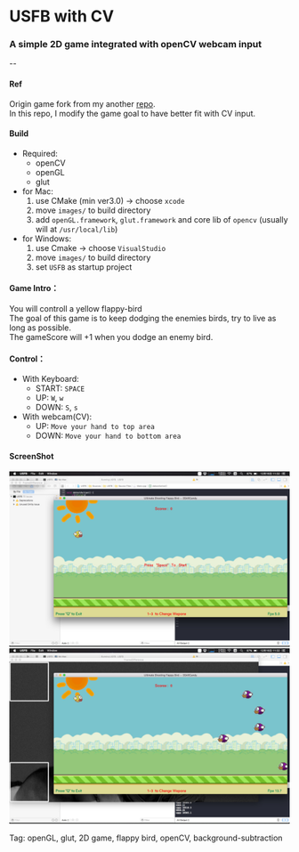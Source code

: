 # USFB with CV
### A simple 2D game integrated with openCV webcam input

--

#### Ref
Origin game fork from my another [repo](https://github.com/SSARCandy/Ultimate-Shooting-Flappy-Bird).  
In this repo, I modify the game goal to have better fit with CV input.

#### Build
 - Required:
   - openCV
   - openGL
   - glut
 - for Mac:
   1. use CMake (min ver3.0) -> choose `xcode`
   2. move `images/` to build directory  
   3. add `openGL.framework`, `glut.framework` and core lib of `opencv` (usually will at `/usr/local/lib`)
 - for Windows:
   1. use Cmake -> choose `VisualStudio `
   2. move `images/` to build directory
   3. set `USFB` as startup project

#### Game Intro：
You will controll a yellow flappy-bird  
The goal of this game is to keep dodging the enemies birds, try to live as long as possible.   
The gameScore will +1 when you dodge an enemy bird.  

#### Control：
 - With Keyboard:
    - START: `SPACE`
    - UP: `W`, `w`
    - DOWN: `S`, `s`
 - With webcam(CV):
    - UP: `Move your hand to top area`
    - DOWN: `Move your hand to bottom area`


#### ScreenShot
![img](https://raw.githubusercontent.com/SSARCandy/USFB-with-CV/master/demo/demo1.JPG)
![img](https://raw.githubusercontent.com/SSARCandy/USFB-with-CV/master/demo/demo2.JPG)


Tag: openGL, glut, 2D game, flappy bird, openCV, background-subtraction
